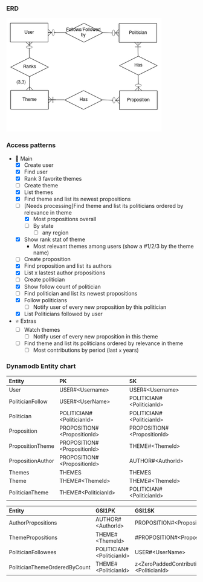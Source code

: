 ### ERD

![erd](assets/ERD.png)

### Access patterns

- :dart: Main
  - [x] Create user
  - [x] Find user
  - [x] Rank 3 favorite themes
  - [ ] Create theme
  - [x] List themes
  - [X] Find theme and list its newest propositions
  - [ ] [Needs processing]Find theme and list its politicians ordered by relevance in theme
    - [x] Most propositions overall
    - [ ] By state
      - [ ] any region
  - [x] Show rank stat of theme
    - Most relevant themes among users (show a #1/2/3 by the theme name)
  - [ ] Create proposition
  - [x] Find proposition and list its authors
  - [x] List x lastest author propositions
  - [ ] Create politician
  - [x] Show follow count of politician
  - [ ] Find politician and list its newest propositions
  - [x] Follow politicians
    - [ ] Notify user of every new proposition by this politician
  - [x] List Politicians followed by user
- :star: Extras
  - [ ] Watch themes
    - [ ] Notify user of every new proposition in this theme
  - [ ] Find theme and list its politicians ordered by relevance in theme
    - [ ] Most contributions by period (last `x` years)

### Dynamodb Entity chart

| Entity | PK | SK |
| :------------ |:--------------| :-----|
| User      | USER#\<Username> | USER#\<Username> |
| PoliticianFollow | USER#\<UserName>      | POLITICIAN#\<PoliticianId> |
| Politician | POLITICIAN#\<PoliticianId>      | POLITICIAN#\<PoliticianId> |
| Proposition | PROPOSITION#\<PropositionId>      | PROPOSITION#\<PropositionId> |
| PropositionTheme | PROPOSITION#\<PropositionId>      | THEME#\<ThemeId> |
| PropositionAuthor | PROPOSITION#\<PropositionId>      | AUTHOR#\<AuthorId> |
| Themes | THEMES      | THEMES |
| Theme | THEME#\<ThemeId>      | THEME#\<ThemeId> |
| PoliticianTheme | THEME#\<PoliticianId>      | POLITICIAN#\<PoliticianId> |


| Entity | GSI1PK | GSI1SK |
| :------------ |:--------------| :-----|
|AuthorPropositions | AUTHOR#\<AuthorId>| PROPOSITION#\<PropositionId>|
|ThemePropositions | THEME#\<ThemeId>| #PROPOSITION#\<PropositionId>|
|PoliticianFollowees | POLITICIAN#\<PoliticianId>      | USER#\<UserName> |
|PoliticianThemeOrderedByCount | THEME#\<PoliticianId>      | z\<ZeroPaddedContributionToThemeCount>POLITICIAN#\<PoliticianId> |

<!-- | Entity | GSI2PK | GSI2SK |
| :------------ |:--------------| :-----| -->
